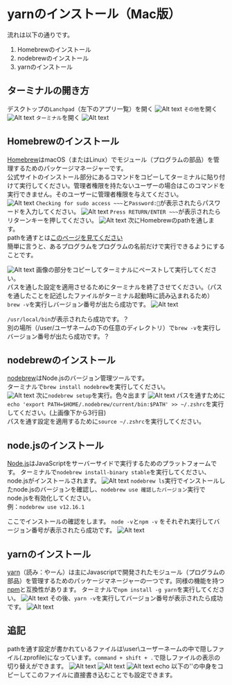 # yarnのインストール（Mac版）
流れは以下の通りです。
1. Homebrewのインストール
2. nodebrewのインストール
3. yarnのインストール

## ターミナルの開き方
デスクトップの`Lanchpad`（左下のアプリ一覧）を開く
![Alt text](sources/images/yarn_installation_for_mac/mac_home.png)
`その他`を開く
![Alt text](sources/images/yarn_installation_for_mac/mac_apps.png)
`ターミナル`を開く
![Alt text](sources/images/yarn_installation_for_mac/mac_apps_others.png)


## Homebrewのインストール
[Homebrew](https://brew.sh/index_ja)はmacOS（またはLinux）でモジュール（プログラムの部品）を管理するためのパッケージマネージャーです。  
公式サイトのインストール部分にあるコマンドをコピーしてターミナルに貼り付けて実行してください。管理者権限を持たないユーザーの場合はこのコマンドを実行できません。そのユーザーに管理者権限を与えてください。  
![Alt text](sources/images/yarn_installation_for_mac/homebrew_homepage.png)
`Checking for sudo access ~~~`と`Password:🔑`が表示されたらパスワードを入力してください。
![Alt text](sources/images/yarn_installation_for_mac/homebrew_install_password.png)
`Press RETURN/ENTER ~~~`が表示されたらリターンキーを押してください。
![Alt text](sources/images/yarn_installation_for_mac/homebrew_install_return.png)
次にHomebrewのpathを通します。  
pathを通すとは[このページを見てください](https://qiita.com/sta/items/63e1048025d1830d12fd)  
簡単に言うと、あるプログラムをプログラムの名前だけで実行できるようにすることです。

![Alt text](sources/images/yarn_installation_for_mac/homebrew_install_path_command.png)
画像の部分をコピーしてターミナルにペーストして実行してください。  
パスを通した設定を適用させるためにターミナルを終了させてください。（パスを通したことを記述したファイルがターミナル起動時に読み込まれるため）
`brew -v`を実行しバージョン番号が出たら成功です。
![Alt text](sources/images/yarn_installation_for_mac/brew_version.png)  

`/usr/local/bin`が表示されたら成功です。？  
別の場所（/user/ユーザネームの下の任意のディレクトリ）で`brew -v`を実行しバージョン番号が出たら成功です。？  

## nodebrewのインストール
[nodebrew](https://github.com/hokaccha/nodebrew)はNode.jsのバージョン管理ツールです。  
ターミナルで`brew install nodebrew`を実行してください。  
![Alt text](sources/images/yarn_installation_for_mac/brew_install_nodebrew.png)
次に`nodebrew setup`を実行。色々出ます
![Alt text](sources/images/yarn_installation_for_mac/nodebrew_setup.png)
パスを通すために`echo 'export PATH=$HOME/.nodebrew/current/bin:$PATH' >> ~/.zshrc`を実行してください。(上画像下から3行目)  
パスを通す設定を適用するために`source ~/.zshrc`を実行してください。

## node.jsのインストール
[Node.js]()はJavaScriptをサーバーサイドで実行するためのプラットフォームです。
ターミナルで`nodebrew install-binary stable`を実行してください、node.jsがインストールされます。
![Alt text](sources/images/yarn_installation_for_mac/nodebrew_install_stable.png)
`nodebrew ls`実行でインストールしたnode.jsのバージョンを確認し、`nodebrew use 確認したバージョン`実行でnode.jsを有効化してください。  
例：`nodebrew use v12.16.1`

ここでインストールの確認をします。
`node -v`と`npm -v` をそれぞれ実行してバージョン番号が表示されたら成功です。
![Alt text](sources/images/yarn_installation_for_mac/version.png)


## yarnのインストール
[yarn](https://yarnpkg.com/)（読み：やーん）は主にJavascriptで開発されたモジュール（プログラムの部品）を管理するためのパッケージマネージャーの一つです。同様の機能を持つ[npm]()と互換性があります。
ターミナルで`npm install -g yarn`を実行してください。
![Alt text](sources/images/yarn_installation_for_mac/yarn_install.png)
その後、`yarn -v`を実行してバージョン番号が表示されたら成功です。
![Alt text](sources/images/yarn_installation_for_mac/yarn_version.png)

## 追記
pathを通す設定が書かれているファイルは\user\ユーザーネームの中で隠しファイル(.zprofile)になっています。`command + shift + .`で隠しファイルの表示の切り替えができます。
![Alt text](sources/images/yarn_installation_for_mac/user_directory.png)
![Alt text](sources/images/yarn_installation_for_mac/zprofile.png)
![Alt text](sources/images/yarn_installation_for_mac/zprofile2.png)
echo 以下の''の中身をコピーしてこのファイルに直接書き込むことでも設定できます。
